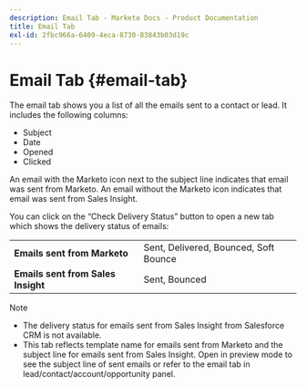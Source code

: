 ```yaml
---
description: Email Tab - Marketo Docs - Product Documentation
title: Email Tab
exl-id: 2fbc966a-6409-4eca-8730-83843b03d19c
---
```

# Email Tab {#email-tab}

The email tab shows you a list of all the emails sent to a contact or lead. It includes the following columns:

* Subject  
* Date
* Opened
* Clicked

An email with the Marketo icon next to the subject line indicates that email was sent from Marketo. An email without the Marketo icon indicates that email was sent from Sales Insight.

You can click on the “Check Delivery Status” button to open a new tab which shows the delivery status of emails:

<table> 
 <tbody>
  <tr>
   <td><strong>Emails sent from Marketo</strong></td>
   <td>Sent, Delivered, Bounced, Soft Bounce</td>
  </tr>
  <tr>
   <td><strong>Emails sent from Sales Insight</strong></td>
   <td>Sent, Bounced</td>
  </tr>
 </tbody>
</table>

>[!NOTE]
>
>* The delivery status for emails sent from Sales Insight from Salesforce CRM is not available.
>* This tab reflects template name for emails sent from Marketo and the subject line for emails sent from Sales Insight. Open in preview mode to see the subject line of sent emails or refer to the email tab in lead/contact/account/opportunity panel.
